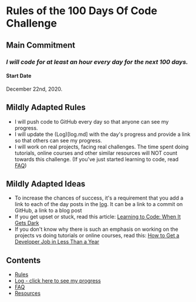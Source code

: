 # Rules of the 100 Days Of Code Challenge

## Main Commitment
### *I will code for at least an hour every day for the next 100 days.*

#### Start Date
December 22nd, 2020.

## Mildly Adapted Rules
- I will push code to GitHub every day so that anyone can see my progress.
- I will update the (Log)[log.md] with the day's progress and provide a link so that others can see my progress.
- I will work on real projects, facing real challenges. The time spent doing tutorials, online courses and other similar resources will NOT count towards this challenge. (If you've just started learning to code, read [FAQ](FAQ.md))

## Mildly Adapted Ideas
- To increase the chances of success, it's a requirement that you add a link to each of the day posts in the [log](log.md). It can be a link to a commit on GitHub, a link to a blog post
- If you get upset or stuck, read this article: [Learning to Code: When It Gets Dark](https://www.freecodecamp.org/news/learning-to-code-when-it-gets-dark-e485edfb58fd/)
- If you don't know why there is such an emphasis on working on the projects vs doing tutorials or online courses, read this: [How to Get a Developer Job in Less Than a Year](https://www.freecodecamp.org/news/how-to-get-a-developer-job-in-less-than-a-year-c27bbfe71645/)

## Contents
* [Rules](rules.md)
* [Log - click here to see my progress](log.md)
* [FAQ](FAQ.md)
* [Resources](resources.md)
